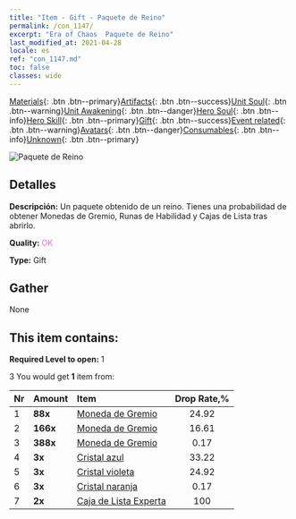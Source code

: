 ```yaml
---
title: "Item - Gift - Paquete de Reino"
permalink: /con_1147/
excerpt: "Era of Chaos  Paquete de Reino"
last_modified_at: 2021-04-28
locale: es
ref: "con_1147.md"
toc: false
classes: wide
---
```

 [Materials](/ItemsES/){: .btn .btn--primary}[Artifacts](/ItemsES/Artifacts/){: .btn .btn--success}[Unit Soul](/ItemsES/UnitSoul/){: .btn .btn--warning}[Unit Awakening](/ItemsES/UnitAwakening/){: .btn .btn--danger}[Hero Soul](/ItemsES/HeroSoul/){: .btn .btn--info}[Hero Skill](/ItemsES/HeroSkill/){: .btn .btn--primary}[Gift](/ItemsES/Gift/){: .btn .btn--success}[Event related](/ItemsES/Events/){: .btn .btn--warning}[Avatars](/ItemsES/Avatars/){: .btn .btn--danger}[Consumables](/ItemsES/Consumables/){: .btn .btn--info}[Unknown](/ItemsES/Unknown/){: .btn .btn--primary}

 ![Paquete de Reino](/images/t/i_907003.png)

## Detalles
 **Descripción:** Un paquete obtenido de un reino. Tienes una probabilidad de obtener Monedas de Gremio, Runas de Habilidad y Cajas de Lista tras abrirlo.

 **Quality:** <span style="color: #DA70D6">OK</span>

 **Type:** Gift

## Gather

  None

## This item contains:

 **Required Level to open:** 1

 3 You would get **1** item  from:

  | Nr | Amount |     Item    | Drop Rate,% |
  |:---|:-------|:------------|:---------:|
  | 1 |  **88x** | [Moneda de Gremio](/ItemsES/con_896/) | 24.92 | 
  | 2 |  **166x** | [Moneda de Gremio](/ItemsES/con_896/) | 16.61 | 
  | 3 |  **388x** | [Moneda de Gremio](/ItemsES/con_896/) | 0.17 | 
  | 4 |  **3x** | [Cristal azul](/ItemsES/con_716/) | 33.22 | 
  | 5 |  **3x** | [Cristal violeta](/ItemsES/con_720/) | 24.92 | 
  | 6 |  **3x** | [Cristal naranja](/ItemsES/con_730/) | 0.17 | 
  | 7 |  **2x** | [Caja de Lista Experta](/ItemsES/con_773/) | 100 | 
